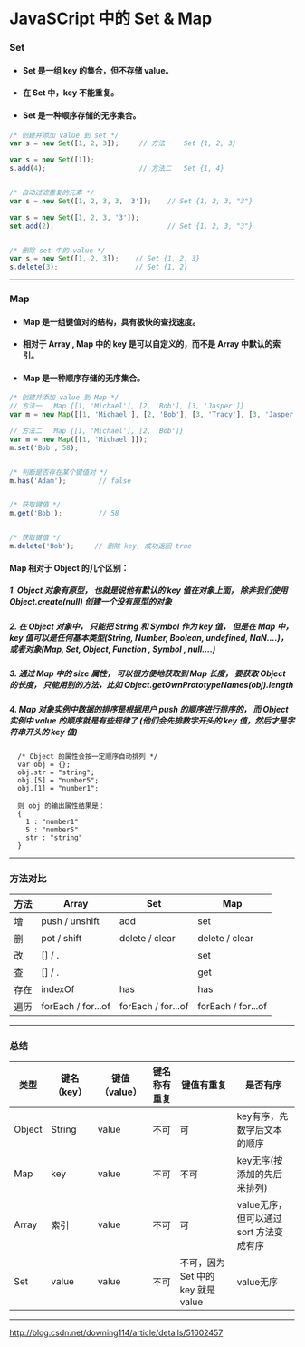 # JavaSCript 中的 Set & Map

### Set
- #### Set 是一组 key 的集合，但不存储 value。
- #### 在 Set 中，key 不能重复。
- #### Set 是一种顺序存储的无序集合。

```javascript
/* 创建并添加 value 到 set */
var s = new Set([1, 2, 3]);     // 方法一   Set {1, 2, 3}

var s = new Set([1]);
s.add(4);                       // 方法二   Set {1, 4}


/* 自动过滤重复的元素 */
var s = new Set([1, 2, 3, 3, '3']);    // Set {1, 2, 3, "3"}

var s = new Set([1, 2, 3, '3']);
set.add(2);                            // Set {1, 2, 3, "3"}


/* 删除 set 中的 value */
var s = new Set([1, 2, 3]);    // Set {1, 2, 3}
s.delete(3);                   // Set {1, 2}
```





---
### Map
- #### Map 是一组键值对的结构，具有极快的查找速度。
- #### 相对于 Array , Map 中的 key 是可以自定义的，而不是 Array 中默认的索引。
- #### Map 是一种顺序存储的无序集合。

```javascript
/* 创建并添加 value 到 Map */
// 方法一   Map {[1, 'Michael'], [2, 'Bob'], [3, 'Jasper']}
var m = new Map([[1, 'Michael'], [2, 'Bob'], [3, 'Tracy'], [3, 'Jasper']]);

// 方法二   Map {[1, 'Michael'], [2, 'Bob']}
var m = new Map([[1, 'Michael']]);
m.set('Bob', 58);


/* 判断是否存在某个键值对 */
m.has('Adam');        // false


/* 获取键值 */
m.get('Bob');         // 58


/* 获取键值 */
m.delete('Bob');     // 删除 key, 成功返回 true
```


####  Map 相对于 Object 的几个区别：

##### 1. Object 对象有原型， 也就是说他有默认的 key 值在对象上面， 除非我们使用 Object.create(null) 创建一个没有原型的对象

##### 2. 在 Object 对象中， 只能把 String 和 Symbol 作为 key 值， 但是在 Map 中，key 值可以是任何基本类型(String, Number, Boolean, undefined, NaN….)，或者对象(Map, Set, Object, Function , Symbol , null….)

##### 3. 通过 Map 中的 size 属性， 可以很方便地获取到 Map 长度， 要获取 Object 的长度， 只能用别的方法，比如 Object.getOwnPrototypeNames(obj).length

##### 4. Map 对象实例中数据的排序是根据用户 push 的顺序进行排序的， 而 Object 实例中 value 的顺序就是有些规律了 (他们会先排数字开头的 key 值，然后才是字符串开头的 key 值)
  ```
    /* Object 的属性会按一定顺序自动排列 */
    var obj = {};
    obj.str = "string";
    obj.[5] = "number5";
    obj.[1] = "number1";

    则 obj 的输出属性结果是：
    {
      1 : "number1"
      5 : "number5"
      str : "string"
    }
  ```




---
### 方法对比

方法 | Array | Set | Map
---|---|---|---
增 | push / unshift | add | set
删 | pot / shift | delete / clear | delete / clear
改 | [] / . |  | set
查 | [] / . |  | get
存在 | indexOf | has | has
遍历 | forEach / for...of | forEach / for...of | forEach / for...of

---
### 总结

类型 | 键名（key） | 键值（value） | 键名称有重复 | 键值有重复 | 是否有序
---|---|---|---|---|---
Object | String | value | 不可 | 可 | key有序，先数字后文本的顺序
Map | key | value | 不可 | 不可 | key无序(按添加的先后来排列)
Array | 索引 | value | 不可 | 可 | value无序，但可以通过 sort 方法变成有序
Set | value | value | 不可 | 不可，因为 Set 中的 key 就是 value | value无序





---
http://blog.csdn.net/downing114/article/details/51602457
